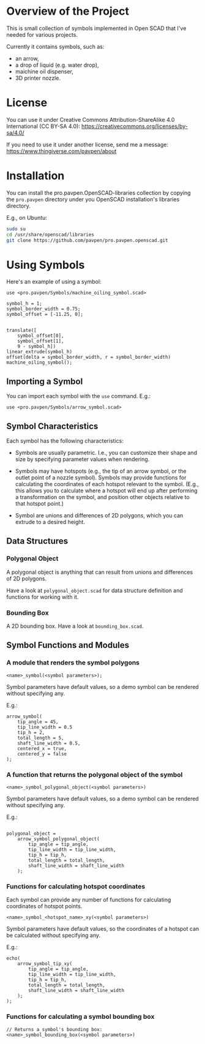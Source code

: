 # Overview of the Project

This is small collection of symbols implemented in Open SCAD that I've needed
for various projects.

Currently it contains symbols, such as:
* an arrow,
* a drop of liquid (e.g. water drop),
* maichine oil dispenser,
* 3D printer nozzle.


# License

You can use it under Creative Commons Attribution-ShareAlike 4.0 International
(CC BY-SA 4.0): https://creativecommons.org/licenses/by-sa/4.0/

If you need to use it under another license, send me a message:
https://www.thingiverse.com/pavpen/about


# Installation

You can install the pro.pavpen.OpenSCAD-libraries collection by copying the
`pro.pavpen` directory under you OpenSCAD installation's libraries directory.

E.g., on Ubuntu:

```bash
sudo su
cd /usr/share/openscad/libraries
git clone https://github.com/pavpen/pro.pavpen.openscad.git
```


# Using Symbols

Here's an example of using a symbol:

```OpenSCAD
use <pro.pavpen/Symbols/machine_oiling_symbol.scad>

symbol_h = 1;
symbol_border_width = 0.75;
symbol_offset = [-11.25, 0];


translate([
    symbol_offset[0],
    symbol_offset[1],
    9 - symbol_h])
linear_extrude(symbol_h)
offset(delta = symbol_border_width, r = symbol_border_width)
machine_oiling_symbol();
```


## Importing a Symbol

You can import each symbol with the `use` command.  E.g.:

```OpenSCAD
use <pro.pavpen/Symbols/arrow_symbol.scad>
```


## Symbol Characteristics

Each symbol has the following characteristics:

* Symbols are usually parametric.  I.e., you can customize their shape and size
by specifying parameter values when rendering.

* Symbols may have hotspots (e.g., the tip of an arrow symbol, or the outlet
point of a nozzle symbol).  Symbols may provide functions for calculating the
coordinates of each hotspot relevant to the symbol.  (E.g., this allows you to
calculate where a hotspot will end up after performing a transformation on the
symbol, and position other objects relative to that hotspot point.)

* Symbol are unions and differences of 2D polygons, which you can extrude to a
desired height.


## Data Structures

### Polygonal Object

A polygonal object is anything that can result from unions and differences of
2D polygons.

Have a look at `polygonal_object.scad` for data structure definition and
functions for working with it.


### Bounding Box

A 2D bounding box.  Have a look at `bounding_box.scad`.


## Symbol Functions and Modules

### A module that renders the symbol polygons

```OpenSCAD
<name>_symbol(<symbol parameters>);
```

Symbol parameters have default values, so a demo symbol can be rendered
without specifying any.

E.g.:

```OpenSCAD
arrow_symbol(
    tip_angle = 45,
    tip_line_width = 0.5
    tip_h = 2,
    total_length = 5,
    shaft_line_width = 0.5,
    centered_x = true,
    centered_y = false
);
```


### A function that returns the polygonal object of the symbol

```OpenSCAD
<name>_symbol_polygonal_object(<symbol parameters>)
```

Symbol parameters have default values, so a demo symbol can be rendered
without specifying any.

E.g.:

```OpenSCAD

polygonal_object =
    arrow_symbol_polygonal_object(
        tip_angle = tip_angle,
        tip_line_width = tip_line_width,
        tip_h = tip_h,
        total_length = total_length,
        shaft_line_width = shaft_line_width
    );
```


### Functions for calculating hotspot coordinates

Each symbol can provide any number of functions for calculating coordinates of
hotspot points.


```OpenSCAD
<name>_symbol_<hotspot_name>_xy(<symbol parameters>)
```

Symbol parameters have default values, so the coordinates of a hotspot can be
calculated without specifying any.

E.g.:

```OpenSCAD
echo(
    arrow_symbol_tip_xy(
        tip_angle = tip_angle,
        tip_line_width = tip_line_width,
        tip_h = tip_h,
        total_length = total_length,
        shaft_line_width = shaft_line_width
    );
);
```


### Functions for calculating a symbol bounding box

```OpenSCAD
// Returns a symbol's bounding box:
<name>_symbol_bounding_box(<symbol parameters>)
```
